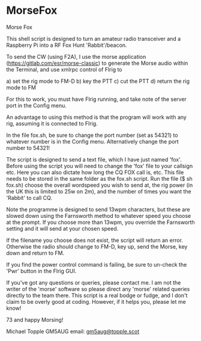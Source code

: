 # MorseFox
Morse Fox

This shell script is designed to turn an amateur radio transceiver and a Raspberry Pi into a RF Fox Hunt 'Rabbit'/beacon.

To send the CW (using F2A), I use the morse application (https://gitlab.com/esr/morse-classic) to generate the Morse audio within the Terminal, and use xmlrpc control of Flrig to

a) set the rig mode to FM-D b) key the PTT c) cut the PTT d) return the rig mode to FM

For this to work, you must have Flrig running, and take note of the server port in the Config menu.

An advantage to using this method is that the program will work with any rig, assuming it is connected to Flrig.

In the file fox.sh, be sure to change the port number (set as 54321) to whatever number is in the Config menu. Alternatively change the port number to 54321!

The script is designed to send a text file, which I have just named 'fox'. Before using the script you will need to change the 'fox' file to your callsign etc. Here you can also dictate how long the CQ FOX call is, etc. This file needs to be stored in the same folder as the fox.sh script. Run the file ($ sh fox.sh) choose the overall wordspeed you wish to send at, the rig power (in the UK this is limited to 25w on 2m), and the number of times you want the 'Rabbit' to call CQ.

Note the programme is designed to send 13wpm characters, but these are slowed down using the Farnsworth method to whatever speed you choose at the prompt. If you choose more than 13wpm, you override the Farnsworth setting and it will send at your chosen speed.

If the filename you choose does not exist, the script will return an error. Otherwise the radio should change to FM-D, key up, send the Morse, key down and return to FM.

If you find the power control command is failing, be sure to un-check the 'Pwr' button in the Flrig GUI.

If you've got any questions or queries, please contact me. I am not the writer of the 'morse' software so please direct any 'morse' related queries directly to the team there. This script is a real bodge or fudge, and I don't claim to be overly good at coding. However, if it helps you, please let me know!

73 and happy Morsing!

Michael Topple GM5AUG email: gm5aug@topple.scot

